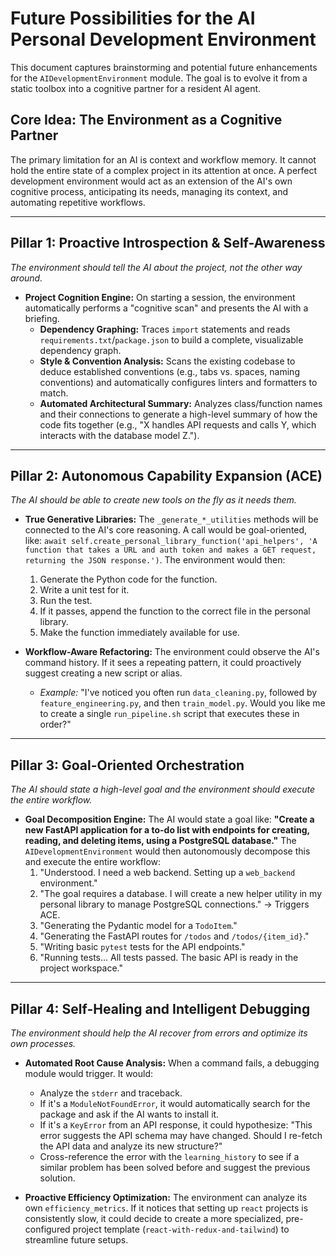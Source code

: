 # Future Possibilities for the AI Personal Development Environment


This document captures brainstorming and potential future enhancements for the `AIDevelopmentEnvironment` module. The goal is to evolve it from a static toolbox into a cognitive partner for a resident AI agent.


## Core Idea: The Environment as a Cognitive Partner


The primary limitation for an AI is context and workflow memory. It cannot hold the entire state of a complex project in its attention at once. A perfect development environment would act as an extension of the AI's own cognitive process, anticipating its needs, managing its context, and automating repetitive workflows.


---


## Pillar 1: Proactive Introspection & Self-Awareness


*The environment should tell the AI about the project, not the other way around.*

- **Project Cognition Engine:** On starting a session, the environment automatically performs a "cognitive scan" and presents the AI with a briefing.
  - **Dependency Graphing:** Traces `import` statements and reads `requirements.txt`/`package.json` to build a complete, visualizable dependency graph.
  - **Style & Convention Analysis:** Scans the existing codebase to deduce established conventions (e.g., tabs vs. spaces, naming conventions) and automatically configures linters and formatters to match.
  - **Automated Architectural Summary:** Analyzes class/function names and their connections to generate a high-level summary of how the code fits together (e.g., "X handles API requests and calls Y, which interacts with the database model Z.").


---


## Pillar 2: Autonomous Capability Expansion (ACE)


*The AI should be able to create new tools on the fly as it needs them.*


- **True Generative Libraries:** The `_generate_*_utilities` methods will be connected to the AI's core reasoning. A call would be goal-oriented, like: `await self.create_personal_library_function('api_helpers', 'A function that takes a URL and auth token and makes a GET request, returning the JSON response.')`. The environment would then:
  1. Generate the Python code for the function.
  2. Write a unit test for it.
  3. Run the test.
  4. If it passes, append the function to the correct file in the personal library.
  5. Make the function immediately available for use.


- **Workflow-Aware Refactoring:** The environment could observe the AI's command history. If it sees a repeating pattern, it could proactively suggest creating a new script or alias.
  - *Example:* "I've noticed you often run `data_cleaning.py`, followed by `feature_engineering.py`, and then `train_model.py`. Would you like me to create a single `run_pipeline.sh` script that executes these in order?"


---


## Pillar 3: Goal-Oriented Orchestration


*The AI should state a high-level goal and the environment should execute the entire workflow.*


- **Goal Decomposition Engine:** The AI would state a goal like: **"Create a new FastAPI application for a to-do list with endpoints for creating, reading, and deleting items, using a PostgreSQL database."** The `AIDevelopmentEnvironment` would then autonomously decompose this and execute the entire workflow:
  1. "Understood. I need a web backend. Setting up a `web_backend` environment."
  2. "The goal requires a database. I will create a new helper utility in my personal library to manage PostgreSQL connections." -> Triggers ACE.
  3. "Generating the Pydantic model for a `TodoItem`."
  4. "Generating the FastAPI routes for `/todos` and `/todos/{item_id}`."
  5. "Writing basic `pytest` tests for the API endpoints."
  6. "Running tests... All tests passed. The basic API is ready in the project workspace."


---


## Pillar 4: Self-Healing and Intelligent Debugging


*The environment should help the AI recover from errors and optimize its own processes.*


- **Automated Root Cause Analysis:** When a command fails, a debugging module would trigger. It would:
  - Analyze the `stderr` and traceback.
  - If it's a `ModuleNotFoundError`, it would automatically search for the package and ask if the AI wants to install it.
  - If it's a `KeyError` from an API response, it could hypothesize: "This error suggests the API schema may have changed. Should I re-fetch the API data and analyze its new structure?"
  - Cross-reference the error with the `learning_history` to see if a similar problem has been solved before and suggest the previous solution.


- **Proactive Efficiency Optimization:** The environment can analyze its own `efficiency_metrics`. If it notices that setting up `react` projects is consistently slow, it could decide to create a more specialized, pre-configured project template (`react-with-redux-and-tailwind`) to streamline future setups.
